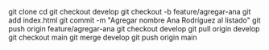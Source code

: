 git clone <URL-del-repositorio>
cd <nombre-del-repositorio>
git checkout develop
git checkout -b feature/agregar-ana
git add index.html
git commit -m "Agregar nombre Ana Rodríguez al listado"
git push origin feature/agregar-ana
git checkout develop
git pull origin develop
git checkout main
git merge develop
git push origin main

